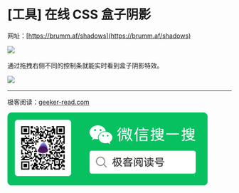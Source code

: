 # [工具] 在线 CSS 盒子阴影

网址：[https://brumm.af/shadows](https://brumm.af/shadows)

![](https://cdn.nlark.com/yuque/0/2020/png/639317/1578539342193-e099baf0-d27d-4187-b747-f60f9997978f.png)

通过拖拽右侧不同的控制条就能实时看到盒子阴影特效。

![](https://cdn.nlark.com/yuque/0/2020/png/639317/1578539523750-befdc86f-e5e1-4238-83fe-5851522ca52a.png?x-oss-process=image/resize,w_1492)

---

极客阅读：[geeker-read.com](https://geeker-read.com)

<img src="https://github.com/geeker-read/weekly_issues/raw/master/docs/wx.png" width="450" />

